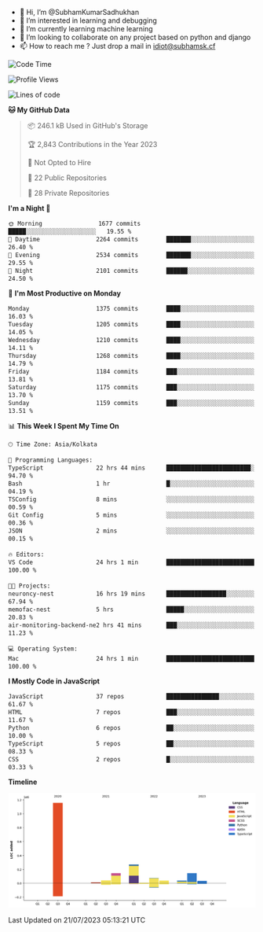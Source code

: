 - 👋 Hi, I’m @SubhamKumarSadhukhan
- 👀 I’m interested in learning and debugging
- 🌱 I’m currently learning machine learning
- 💞️ I’m looking to collaborate on any project based on python and django
- 📫 How to reach me ?
      Just drop a mail in idiot@subhamsk.cf

<!---
SubhamKumarSadhukhan/SubhamKumarSadhukhan is a ✨ special ✨ repository because its `README.md` (this file) appears on your GitHub profile.
You can click the Preview link to take a look at your changes.
--->


<!--START_SECTION:waka-->
![Code Time](http://img.shields.io/badge/Code%20Time-1%2C353%20hrs%2010%20mins-blue)

![Profile Views](http://img.shields.io/badge/Profile%20Views-0-blue)

![Lines of code](https://img.shields.io/badge/From%20Hello%20World%20I%27ve%20Written-2.0%20million%20lines%20of%20code-blue)

**🐱 My GitHub Data** 

> 📦 246.1 kB Used in GitHub's Storage 
 > 
> 🏆 2,843 Contributions in the Year 2023
 > 
> 🚫 Not Opted to Hire
 > 
> 📜 22 Public Repositories 
 > 
> 🔑 28 Private Repositories 
 > 
**I'm a Night 🦉** 

```text
🌞 Morning                1677 commits        █████░░░░░░░░░░░░░░░░░░░░   19.55 % 
🌆 Daytime                2264 commits        ███████░░░░░░░░░░░░░░░░░░   26.40 % 
🌃 Evening                2534 commits        ███████░░░░░░░░░░░░░░░░░░   29.55 % 
🌙 Night                  2101 commits        ██████░░░░░░░░░░░░░░░░░░░   24.50 % 
```
📅 **I'm Most Productive on Monday** 

```text
Monday                   1375 commits        ████░░░░░░░░░░░░░░░░░░░░░   16.03 % 
Tuesday                  1205 commits        ████░░░░░░░░░░░░░░░░░░░░░   14.05 % 
Wednesday                1210 commits        ████░░░░░░░░░░░░░░░░░░░░░   14.11 % 
Thursday                 1268 commits        ████░░░░░░░░░░░░░░░░░░░░░   14.79 % 
Friday                   1184 commits        ███░░░░░░░░░░░░░░░░░░░░░░   13.81 % 
Saturday                 1175 commits        ███░░░░░░░░░░░░░░░░░░░░░░   13.70 % 
Sunday                   1159 commits        ███░░░░░░░░░░░░░░░░░░░░░░   13.51 % 
```


📊 **This Week I Spent My Time On** 

```text
🕑︎ Time Zone: Asia/Kolkata

💬 Programming Languages: 
TypeScript               22 hrs 44 mins      ████████████████████████░   94.70 % 
Bash                     1 hr                █░░░░░░░░░░░░░░░░░░░░░░░░   04.19 % 
TSConfig                 8 mins              ░░░░░░░░░░░░░░░░░░░░░░░░░   00.59 % 
Git Config               5 mins              ░░░░░░░░░░░░░░░░░░░░░░░░░   00.36 % 
JSON                     2 mins              ░░░░░░░░░░░░░░░░░░░░░░░░░   00.15 % 

🔥 Editors: 
VS Code                  24 hrs 1 min        █████████████████████████   100.00 % 

🐱‍💻 Projects: 
neuroncy-nest            16 hrs 19 mins      █████████████████░░░░░░░░   67.94 % 
memofac-nest             5 hrs               █████░░░░░░░░░░░░░░░░░░░░   20.83 % 
air-monitoring-backend-ne2 hrs 41 mins       ███░░░░░░░░░░░░░░░░░░░░░░   11.23 % 

💻 Operating System: 
Mac                      24 hrs 1 min        █████████████████████████   100.00 % 
```

**I Mostly Code in JavaScript** 

```text
JavaScript               37 repos            ███████████████░░░░░░░░░░   61.67 % 
HTML                     7 repos             ███░░░░░░░░░░░░░░░░░░░░░░   11.67 % 
Python                   6 repos             ██░░░░░░░░░░░░░░░░░░░░░░░   10.00 % 
TypeScript               5 repos             ██░░░░░░░░░░░░░░░░░░░░░░░   08.33 % 
CSS                      2 repos             █░░░░░░░░░░░░░░░░░░░░░░░░   03.33 % 
```



**Timeline**

![Lines of Code chart](https://raw.githubusercontent.com/SubhamKumarSadhukhan/SubhamKumarSadhukhan/main/assets/bar_graph.png)


 Last Updated on 21/07/2023 05:13:21 UTC
<!--END_SECTION:waka-->
